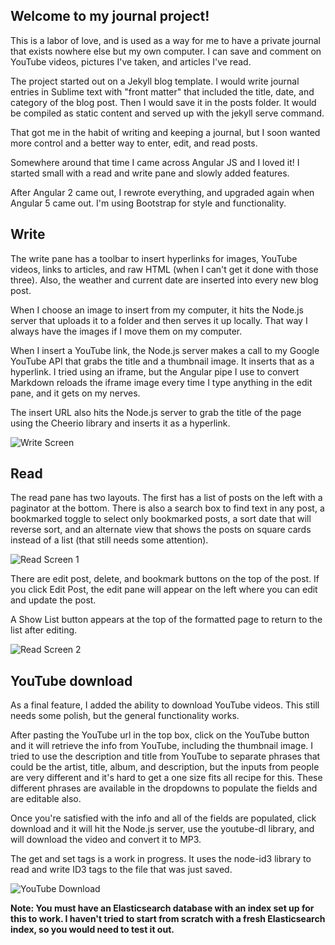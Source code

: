 ## Welcome to my journal project!

This is a labor of love, and is used as a way for me to have a private journal that exists nowhere else but my own computer.  I can save and comment on YouTube videos, pictures I've taken, and articles I've read.

The project started out on a Jekyll blog template.  I would write journal entries in Sublime text with "front matter" that included the title, date, and category of the blog post.  Then I would save it in the posts folder.  It would be compiled as static content and served up with the jekyll serve command.

That got me in the habit of writing and keeping a journal, but I soon wanted more control and a better way to enter, edit, and read posts.

Somewhere around that time I came across Angular JS and I loved it!  I started small with a read and write pane and slowly added features.  

After Angular 2 came out, I rewrote everything, and upgraded again when Angular 5 came out.  I'm using Bootstrap for style and functionality.

## Write

The write pane has a toolbar to insert hyperlinks for images, YouTube videos, links to articles, and raw HTML (when I can't get it done with those three).  Also, the weather and current date are inserted into every new blog post.

When I choose an image to insert from my computer, it hits the Node.js server that uploads it to a folder and then serves it up locally.  That way I always have the images if I move them on my computer.

When I insert a YouTube link, the Node.js server makes a call to my Google YouTube API that grabs the title and a thumbnail image.  It inserts that as a hyperlink.  I tried using an iframe, but the Angular pipe I use to convert Markdown reloads the iframe image every time I type anything in the edit pane, and it gets on my nerves.  

The insert URL also hits the Node.js server to grab the title of the page using the Cheerio library and inserts it as a hyperlink.  

![Write Screen](https://user-images.githubusercontent.com/11249870/58663572-af313180-82e1-11e9-9055-0cc7668dddef.JPG)

## Read

The read pane has two layouts.  The first has a list of posts on the left with a paginator at the bottom.  There is also a search box to find text in any post, a bookmarked toggle to select only bookmarked posts, a sort date that will reverse sort, and an alternate view that shows the posts on square cards instead of a list (that still needs some attention).  

![Read Screen 1](https://user-images.githubusercontent.com/11249870/58662255-9d01c400-82de-11e9-8569-2c7b53f6f6e7.JPG)

There are edit post, delete, and bookmark buttons on the top of the post.  If you click Edit Post, the edit pane will appear on the left where you can edit and update the post.  

A Show List button appears at the top of the formatted page to return to the list after editing.  

![Read Screen 2](https://user-images.githubusercontent.com/11249870/58663521-8f017280-82e1-11e9-8b3d-51b440c74596.JPG)

## YouTube download

As a final feature, I added the ability to download YouTube videos.  This still needs some polish, but the general functionality works.  

After pasting the YouTube url in the top box, click on the YouTube button and it will retrieve the info from YouTube, including the thumbnail image.  I tried to use the description and title from YouTube to separate phrases that could be the artist, title, album, and description, but the inputs from people are very different and it's hard to get a one size fits all recipe for this.  These different phrases are available in the dropdowns to populate the fields and are editable also.

Once you're satisfied with the info and all of the fields are populated, click download and it will hit the Node.js server, use the youtube-dl library, and will download the video and convert it to MP3. 

The get and set tags is a work in progress.  It uses the node-id3 library to read and write ID3 tags to the file that was just saved.  

![YouTube Download](https://user-images.githubusercontent.com/11249870/58663625-bf491100-82e1-11e9-8cd1-e69dee043068.JPG)

**Note:  You must have an Elasticsearch database with an index set up for this to work.  I haven't tried to start from scratch with a fresh Elasticsearch index, so you would need to test it out.**

